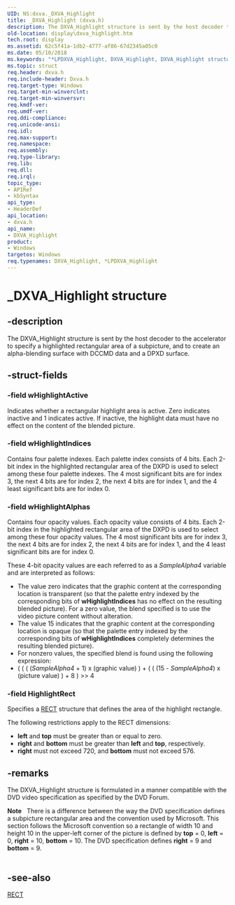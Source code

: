```yaml
---
UID: NS:dxva._DXVA_Highlight
title: _DXVA_Highlight (dxva.h)
description: The DXVA_Highlight structure is sent by the host decoder to the accelerator to specify a highlighted rectangular area of a subpicture, and to create an alpha-blending surface with DCCMD data and a DPXD surface.
old-location: display\dxva_highlight.htm
tech.root: display
ms.assetid: 62c5f41a-1db2-4777-af86-67d2345a05c0
ms.date: 05/10/2018
ms.keywords: "*LPDXVA_Highlight, DXVA_Highlight, DXVA_Highlight structure [Display Devices], LPDXVA_Highlight, LPDXVA_Highlight structure pointer [Display Devices], _DXVA_Highlight, display.dxva_highlight, dxva/DXVA_Highlight, dxva/LPDXVA_Highlight, dxvaref_509ed85b-59ad-44d2-a686-2b2077542c6d.xml"
ms.topic: struct
req.header: dxva.h
req.include-header: Dxva.h
req.target-type: Windows
req.target-min-winverclnt: 
req.target-min-winversvr: 
req.kmdf-ver: 
req.umdf-ver: 
req.ddi-compliance: 
req.unicode-ansi: 
req.idl: 
req.max-support: 
req.namespace: 
req.assembly: 
req.type-library: 
req.lib: 
req.dll: 
req.irql: 
topic_type:
- APIRef
- kbSyntax
api_type:
- HeaderDef
api_location:
- dxva.h
api_name:
- DXVA_Highlight
product:
- Windows
targetos: Windows
req.typenames: DXVA_Highlight, *LPDXVA_Highlight
---
```


# _DXVA_Highlight structure


## -description


The DXVA_Highlight structure is sent by the host decoder to the accelerator to specify a highlighted rectangular area of a subpicture, and to create an alpha-blending surface with DCCMD data and a DPXD surface.


## -struct-fields




### -field wHighlightActive

Indicates whether a rectangular highlight area is active. Zero indicates inactive and 1 indicates active. If inactive, the highlight data must have no effect on the content of the blended picture.


### -field wHighlightIndices

Contains four palette indexes. Each palette index consists of 4 bits. Each 2-bit index in the highlighted rectangular area of the DXPD is used to select among these four palette indexes. The 4 most significant bits are for index 3, the next 4 bits are for index 2, the next 4 bits are for index 1, and the 4 least significant bits are for index 0. 


### -field wHighlightAlphas

Contains four opacity values. Each opacity value consists of 4 bits. Each 2-bit index in the highlighted rectangular area of the DXPD is used to select among these four opacity values. The 4 most significant bits are for index 3, the next 4 bits are for index 2, the next 4 bits are for index 1, and the 4 least significant bits are for index 0.

These 4-bit opacity values are each referred to as a <i>SampleAlpha4</i> variable and are interpreted as follows:

<ul>
<li>
The value zero indicates that the graphic content at the corresponding location is transparent (so that the palette entry indexed by the corresponding bits of <b>wHighlightIndices</b> has no effect on the resulting blended picture). For a zero value, the blend specified is to use the video picture content without alteration.

</li>
<li>
The value 15 indicates that the graphic content at the corresponding location is opaque (so that the palette entry indexed by the corresponding bits of <b>wHighlightIndices</b> completely determines the resulting blended picture).

</li>
<li>
For nonzero values, the specified blend is found using the following expression:

</li>
<li>
( ( ( (<i>SampleAlpha4</i> + 1) x (graphic value) ) + ( ( (15 - <i>SampleAlpha4</i>) x (picture value) ) + 8 ) >> 4

</li>
</ul>

### -field HighlightRect

Specifies a <a href="https://msdn.microsoft.com/library/windows/hardware/ff569234">RECT</a> structure that defines the area of the highlight rectangle.

The following restrictions apply to the RECT dimensions:

<ul>
<li>
<b>left</b> and <b>top</b> must be greater than or equal to zero.

</li>
<li>
<b>right</b> and <b>bottom</b> must be greater than <b>left</b> and <b>top</b>, respectively.

</li>
<li>
<b>right</b> must not exceed 720, and <b>bottom</b> must not exceed 576.

</li>
</ul>

## -remarks



The DXVA_Highlight structure is formulated in a manner compatible with the DVD video specification as specified by the DVD Forum.

<div class="alert"><b>Note</b>    There is a difference between the way the DVD specification defines a subpicture rectangular area and the convention used by Microsoft. This section follows the Microsoft convention so a rectangle of width 10 and height 10 in the upper-left corner of the picture is defined by <b>top</b> = 0, <b>left</b> = 0, <b>right</b> = 10, <b>bottom</b> = 10. The DVD specification defines <b>right</b> = 9 and <b>bottom</b> = 9.</div>
<div> </div>



## -see-also




<a href="https://msdn.microsoft.com/library/windows/hardware/ff569234">RECT</a>
 

 

